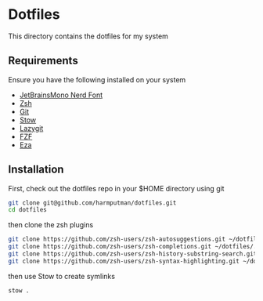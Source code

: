 # Dotfiles

This directory contains the dotfiles for my system

## Requirements

Ensure you have the following installed on your system

- [JetBrainsMono Nerd Font](https://www.nerdfonts.com/font-downloads)
- [Zsh](https://github.com/ohmyzsh/ohmyzsh/wiki/Installing-ZSH)
- [Git](https://git-scm.com/)
- [Stow](https://www.gnu.org/software/stow/)
- [Lazygit](https://github.com/jesseduffield/lazygit/)
- [FZF](https://github.com/junegunn/fzf)
- [Eza](https://github.com/eza-community/eza/)

## Installation

First, check out the dotfiles repo in your $HOME directory using git

```bash
git clone git@github.com/harmputman/dotfiles.git
cd dotfiles
```

then clone the zsh plugins

```bash
git clone https://github.com/zsh-users/zsh-autosuggestions.git ~/dotfiles/.zsh/zsh-autosuggestions && \
git clone https://github.com/zsh-users/zsh-completions.git ~/dotfiles/.zsh/zsh-completions && \
git clone https://github.com/zsh-users/zsh-history-substring-search.git ~/dotfiles/.zsh/zsh-history-substring-search && \
git clone https://github.com/zsh-users/zsh-syntax-highlighting.git ~/dotfiles/.zsh/zsh-syntax-highlighting
```

then use Stow to create symlinks

```bash
stow .
```
